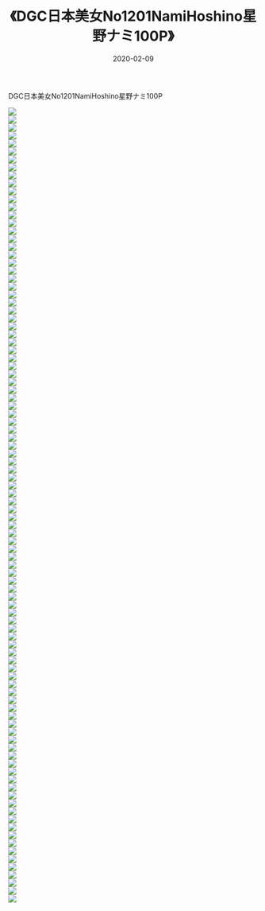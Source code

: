 ﻿---
layout: post
title:  《DGC日本美女No1201NamiHoshino星野ナミ100P》
date:   2020-02-09
img: http://img.660000.xyz/Sharelink/性感/2020/DGC日本美女No1201NamiHoshino星野ナミ100P/000.jpg
categories: [美女, 清纯, 唯美]
---

DGC日本美女No1201NamiHoshino星野ナミ100P

  ![](http://img.660000.xyz/Sharelink/性感/2020/DGC日本美女No1201NamiHoshino星野ナミ100P/001.jpg) <br> ![](http://img.660000.xyz/Sharelink/性感/2020/DGC日本美女No1201NamiHoshino星野ナミ100P/002.jpg) <br> ![](http://img.660000.xyz/Sharelink/性感/2020/DGC日本美女No1201NamiHoshino星野ナミ100P/003.jpg) <br> ![](http://img.660000.xyz/Sharelink/性感/2020/DGC日本美女No1201NamiHoshino星野ナミ100P/004.jpg) <br> ![](http://img.660000.xyz/Sharelink/性感/2020/DGC日本美女No1201NamiHoshino星野ナミ100P/005.jpg) <br> ![](http://img.660000.xyz/Sharelink/性感/2020/DGC日本美女No1201NamiHoshino星野ナミ100P/006.jpg) <br> ![](http://img.660000.xyz/Sharelink/性感/2020/DGC日本美女No1201NamiHoshino星野ナミ100P/007.jpg) <br> ![](http://img.660000.xyz/Sharelink/性感/2020/DGC日本美女No1201NamiHoshino星野ナミ100P/008.jpg) <br> ![](http://img.660000.xyz/Sharelink/性感/2020/DGC日本美女No1201NamiHoshino星野ナミ100P/009.jpg) <br> ![](http://img.660000.xyz/Sharelink/性感/2020/DGC日本美女No1201NamiHoshino星野ナミ100P/010.jpg) <br> ![](http://img.660000.xyz/Sharelink/性感/2020/DGC日本美女No1201NamiHoshino星野ナミ100P/011.jpg) <br> ![](http://img.660000.xyz/Sharelink/性感/2020/DGC日本美女No1201NamiHoshino星野ナミ100P/012.jpg) <br> ![](http://img.660000.xyz/Sharelink/性感/2020/DGC日本美女No1201NamiHoshino星野ナミ100P/013.jpg) <br> ![](http://img.660000.xyz/Sharelink/性感/2020/DGC日本美女No1201NamiHoshino星野ナミ100P/014.jpg) <br> ![](http://img.660000.xyz/Sharelink/性感/2020/DGC日本美女No1201NamiHoshino星野ナミ100P/015.jpg) <br> ![](http://img.660000.xyz/Sharelink/性感/2020/DGC日本美女No1201NamiHoshino星野ナミ100P/016.jpg) <br> ![](http://img.660000.xyz/Sharelink/性感/2020/DGC日本美女No1201NamiHoshino星野ナミ100P/017.jpg) <br> ![](http://img.660000.xyz/Sharelink/性感/2020/DGC日本美女No1201NamiHoshino星野ナミ100P/018.jpg) <br> ![](http://img.660000.xyz/Sharelink/性感/2020/DGC日本美女No1201NamiHoshino星野ナミ100P/019.jpg) <br> ![](http://img.660000.xyz/Sharelink/性感/2020/DGC日本美女No1201NamiHoshino星野ナミ100P/020.jpg) <br> ![](http://img.660000.xyz/Sharelink/性感/2020/DGC日本美女No1201NamiHoshino星野ナミ100P/021.jpg) <br> ![](http://img.660000.xyz/Sharelink/性感/2020/DGC日本美女No1201NamiHoshino星野ナミ100P/022.jpg) <br> ![](http://img.660000.xyz/Sharelink/性感/2020/DGC日本美女No1201NamiHoshino星野ナミ100P/023.jpg) <br> ![](http://img.660000.xyz/Sharelink/性感/2020/DGC日本美女No1201NamiHoshino星野ナミ100P/024.jpg) <br> ![](http://img.660000.xyz/Sharelink/性感/2020/DGC日本美女No1201NamiHoshino星野ナミ100P/025.jpg) <br> ![](http://img.660000.xyz/Sharelink/性感/2020/DGC日本美女No1201NamiHoshino星野ナミ100P/026.jpg) <br> ![](http://img.660000.xyz/Sharelink/性感/2020/DGC日本美女No1201NamiHoshino星野ナミ100P/027.jpg) <br> ![](http://img.660000.xyz/Sharelink/性感/2020/DGC日本美女No1201NamiHoshino星野ナミ100P/028.jpg) <br> ![](http://img.660000.xyz/Sharelink/性感/2020/DGC日本美女No1201NamiHoshino星野ナミ100P/029.jpg) <br> ![](http://img.660000.xyz/Sharelink/性感/2020/DGC日本美女No1201NamiHoshino星野ナミ100P/030.jpg) <br> ![](http://img.660000.xyz/Sharelink/性感/2020/DGC日本美女No1201NamiHoshino星野ナミ100P/031.jpg) <br> ![](http://img.660000.xyz/Sharelink/性感/2020/DGC日本美女No1201NamiHoshino星野ナミ100P/032.jpg) <br> ![](http://img.660000.xyz/Sharelink/性感/2020/DGC日本美女No1201NamiHoshino星野ナミ100P/033.jpg) <br> ![](http://img.660000.xyz/Sharelink/性感/2020/DGC日本美女No1201NamiHoshino星野ナミ100P/034.jpg) <br> ![](http://img.660000.xyz/Sharelink/性感/2020/DGC日本美女No1201NamiHoshino星野ナミ100P/035.jpg) <br> ![](http://img.660000.xyz/Sharelink/性感/2020/DGC日本美女No1201NamiHoshino星野ナミ100P/036.jpg) <br> ![](http://img.660000.xyz/Sharelink/性感/2020/DGC日本美女No1201NamiHoshino星野ナミ100P/037.jpg) <br> ![](http://img.660000.xyz/Sharelink/性感/2020/DGC日本美女No1201NamiHoshino星野ナミ100P/038.jpg) <br> ![](http://img.660000.xyz/Sharelink/性感/2020/DGC日本美女No1201NamiHoshino星野ナミ100P/039.jpg) <br> ![](http://img.660000.xyz/Sharelink/性感/2020/DGC日本美女No1201NamiHoshino星野ナミ100P/040.jpg) <br> ![](http://img.660000.xyz/Sharelink/性感/2020/DGC日本美女No1201NamiHoshino星野ナミ100P/041.jpg) <br> ![](http://img.660000.xyz/Sharelink/性感/2020/DGC日本美女No1201NamiHoshino星野ナミ100P/042.jpg) <br> ![](http://img.660000.xyz/Sharelink/性感/2020/DGC日本美女No1201NamiHoshino星野ナミ100P/043.jpg) <br> ![](http://img.660000.xyz/Sharelink/性感/2020/DGC日本美女No1201NamiHoshino星野ナミ100P/044.jpg) <br> ![](http://img.660000.xyz/Sharelink/性感/2020/DGC日本美女No1201NamiHoshino星野ナミ100P/045.jpg) <br> ![](http://img.660000.xyz/Sharelink/性感/2020/DGC日本美女No1201NamiHoshino星野ナミ100P/046.jpg) <br> ![](http://img.660000.xyz/Sharelink/性感/2020/DGC日本美女No1201NamiHoshino星野ナミ100P/047.jpg) <br> ![](http://img.660000.xyz/Sharelink/性感/2020/DGC日本美女No1201NamiHoshino星野ナミ100P/048.jpg) <br> ![](http://img.660000.xyz/Sharelink/性感/2020/DGC日本美女No1201NamiHoshino星野ナミ100P/049.jpg) <br> ![](http://img.660000.xyz/Sharelink/性感/2020/DGC日本美女No1201NamiHoshino星野ナミ100P/050.jpg) <br> ![](http://img.660000.xyz/Sharelink/性感/2020/DGC日本美女No1201NamiHoshino星野ナミ100P/051.jpg) <br> ![](http://img.660000.xyz/Sharelink/性感/2020/DGC日本美女No1201NamiHoshino星野ナミ100P/052.jpg) <br> ![](http://img.660000.xyz/Sharelink/性感/2020/DGC日本美女No1201NamiHoshino星野ナミ100P/053.jpg) <br> ![](http://img.660000.xyz/Sharelink/性感/2020/DGC日本美女No1201NamiHoshino星野ナミ100P/054.jpg) <br> ![](http://img.660000.xyz/Sharelink/性感/2020/DGC日本美女No1201NamiHoshino星野ナミ100P/055.jpg) <br> ![](http://img.660000.xyz/Sharelink/性感/2020/DGC日本美女No1201NamiHoshino星野ナミ100P/056.jpg) <br> ![](http://img.660000.xyz/Sharelink/性感/2020/DGC日本美女No1201NamiHoshino星野ナミ100P/057.jpg) <br> ![](http://img.660000.xyz/Sharelink/性感/2020/DGC日本美女No1201NamiHoshino星野ナミ100P/058.jpg) <br> ![](http://img.660000.xyz/Sharelink/性感/2020/DGC日本美女No1201NamiHoshino星野ナミ100P/059.jpg) <br> ![](http://img.660000.xyz/Sharelink/性感/2020/DGC日本美女No1201NamiHoshino星野ナミ100P/060.jpg) <br> ![](http://img.660000.xyz/Sharelink/性感/2020/DGC日本美女No1201NamiHoshino星野ナミ100P/061.jpg) <br> ![](http://img.660000.xyz/Sharelink/性感/2020/DGC日本美女No1201NamiHoshino星野ナミ100P/062.jpg) <br> ![](http://img.660000.xyz/Sharelink/性感/2020/DGC日本美女No1201NamiHoshino星野ナミ100P/063.jpg) <br> ![](http://img.660000.xyz/Sharelink/性感/2020/DGC日本美女No1201NamiHoshino星野ナミ100P/064.jpg) <br> ![](http://img.660000.xyz/Sharelink/性感/2020/DGC日本美女No1201NamiHoshino星野ナミ100P/065.jpg) <br> ![](http://img.660000.xyz/Sharelink/性感/2020/DGC日本美女No1201NamiHoshino星野ナミ100P/066.jpg) <br> ![](http://img.660000.xyz/Sharelink/性感/2020/DGC日本美女No1201NamiHoshino星野ナミ100P/067.jpg) <br> ![](http://img.660000.xyz/Sharelink/性感/2020/DGC日本美女No1201NamiHoshino星野ナミ100P/068.jpg) <br> ![](http://img.660000.xyz/Sharelink/性感/2020/DGC日本美女No1201NamiHoshino星野ナミ100P/069.jpg) <br> ![](http://img.660000.xyz/Sharelink/性感/2020/DGC日本美女No1201NamiHoshino星野ナミ100P/070.jpg) <br> ![](http://img.660000.xyz/Sharelink/性感/2020/DGC日本美女No1201NamiHoshino星野ナミ100P/071.jpg) <br> ![](http://img.660000.xyz/Sharelink/性感/2020/DGC日本美女No1201NamiHoshino星野ナミ100P/072.jpg) <br> ![](http://img.660000.xyz/Sharelink/性感/2020/DGC日本美女No1201NamiHoshino星野ナミ100P/073.jpg) <br> ![](http://img.660000.xyz/Sharelink/性感/2020/DGC日本美女No1201NamiHoshino星野ナミ100P/074.jpg) <br> ![](http://img.660000.xyz/Sharelink/性感/2020/DGC日本美女No1201NamiHoshino星野ナミ100P/075.jpg) <br> ![](http://img.660000.xyz/Sharelink/性感/2020/DGC日本美女No1201NamiHoshino星野ナミ100P/076.jpg) <br> ![](http://img.660000.xyz/Sharelink/性感/2020/DGC日本美女No1201NamiHoshino星野ナミ100P/077.jpg) <br> ![](http://img.660000.xyz/Sharelink/性感/2020/DGC日本美女No1201NamiHoshino星野ナミ100P/078.jpg) <br> ![](http://img.660000.xyz/Sharelink/性感/2020/DGC日本美女No1201NamiHoshino星野ナミ100P/079.jpg) <br> ![](http://img.660000.xyz/Sharelink/性感/2020/DGC日本美女No1201NamiHoshino星野ナミ100P/080.jpg) <br> ![](http://img.660000.xyz/Sharelink/性感/2020/DGC日本美女No1201NamiHoshino星野ナミ100P/081.jpg) <br> ![](http://img.660000.xyz/Sharelink/性感/2020/DGC日本美女No1201NamiHoshino星野ナミ100P/082.jpg) <br> ![](http://img.660000.xyz/Sharelink/性感/2020/DGC日本美女No1201NamiHoshino星野ナミ100P/083.jpg) <br> ![](http://img.660000.xyz/Sharelink/性感/2020/DGC日本美女No1201NamiHoshino星野ナミ100P/084.jpg) <br> ![](http://img.660000.xyz/Sharelink/性感/2020/DGC日本美女No1201NamiHoshino星野ナミ100P/085.jpg) <br> ![](http://img.660000.xyz/Sharelink/性感/2020/DGC日本美女No1201NamiHoshino星野ナミ100P/086.jpg) <br> ![](http://img.660000.xyz/Sharelink/性感/2020/DGC日本美女No1201NamiHoshino星野ナミ100P/087.jpg) <br> ![](http://img.660000.xyz/Sharelink/性感/2020/DGC日本美女No1201NamiHoshino星野ナミ100P/088.jpg) <br> ![](http://img.660000.xyz/Sharelink/性感/2020/DGC日本美女No1201NamiHoshino星野ナミ100P/089.jpg) <br> ![](http://img.660000.xyz/Sharelink/性感/2020/DGC日本美女No1201NamiHoshino星野ナミ100P/090.jpg) <br> ![](http://img.660000.xyz/Sharelink/性感/2020/DGC日本美女No1201NamiHoshino星野ナミ100P/091.jpg) <br> ![](http://img.660000.xyz/Sharelink/性感/2020/DGC日本美女No1201NamiHoshino星野ナミ100P/092.jpg) <br> ![](http://img.660000.xyz/Sharelink/性感/2020/DGC日本美女No1201NamiHoshino星野ナミ100P/093.jpg) <br> ![](http://img.660000.xyz/Sharelink/性感/2020/DGC日本美女No1201NamiHoshino星野ナミ100P/094.jpg) <br> ![](http://img.660000.xyz/Sharelink/性感/2020/DGC日本美女No1201NamiHoshino星野ナミ100P/095.jpg) <br> ![](http://img.660000.xyz/Sharelink/性感/2020/DGC日本美女No1201NamiHoshino星野ナミ100P/096.jpg) <br> ![](http://img.660000.xyz/Sharelink/性感/2020/DGC日本美女No1201NamiHoshino星野ナミ100P/097.jpg) <br> ![](http://img.660000.xyz/Sharelink/性感/2020/DGC日本美女No1201NamiHoshino星野ナミ100P/098.jpg) <br> ![](http://img.660000.xyz/Sharelink/性感/2020/DGC日本美女No1201NamiHoshino星野ナミ100P/099.jpg) <br> ![](http://img.660000.xyz/Sharelink/性感/2020/DGC日本美女No1201NamiHoshino星野ナミ100P/100.jpg) <br>